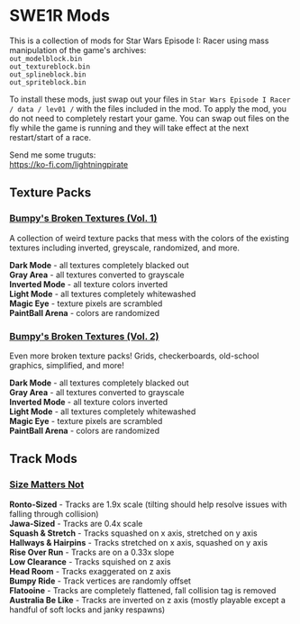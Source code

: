# SWE1R Mods
 
This is a collection of mods for Star Wars Episode I: Racer using mass manipulation of the game's archives:  
`out_modelblock.bin`  
`out_textureblock.bin`  
`out_splineblock.bin`  
`out_spriteblock.bin`  

To install these mods, just swap out your files in `Star Wars Episode I Racer / data / lev01 /` with the files included in the mod. To apply the mod, you do not need to completely restart your game. You can swap out files on the fly while the game is running and they will take effect at the next restart/start  of a race.

Send me some truguts:  
https://ko-fi.com/lightningpirate

## Texture Packs

### [Bumpy's Broken Textures (Vol. 1)](https://github.com/louriccia/SWE1R-Mods/tree/main/Texture%20Packs/BumpysBrokenTexturesVol1)
A collection of weird texture packs that mess with the colors of the existing textures including inverted, greyscale, randomized, and more. 

**Dark Mode** - all textures completely blacked out  
**Gray Area** - all textures converted to grayscale  
**Inverted Mode** - all texture colors inverted  
**Light Mode** - all textures completely whitewashed  
**Magic Eye** - texture pixels are scrambled  
**PaintBall Arena** - colors are randomized  

### [Bumpy's Broken Textures (Vol. 2)](https://github.com/louriccia/SWE1R-Mods/tree/main/Texture%20Packs/BumpysBrokenTexturesVol2)
Even more broken texture packs! Grids, checkerboards, old-school graphics, simplified, and more!

**Dark Mode** - all textures completely blacked out  
**Gray Area** - all textures converted to grayscale  
**Inverted Mode** - all texture colors inverted  
**Light Mode** - all textures completely whitewashed  
**Magic Eye** - texture pixels are scrambled  
**PaintBall Arena** - colors are randomized  


## Track Mods

### [Size Matters Not](https://github.com/louriccia/SWE1R-Mods/tree/main/Track%20Mods/SizeMattersNot)

**Ronto-Sized** - Tracks are 1.9x scale (tilting should help resolve issues with falling through collision)  
**Jawa-Sized** - Tracks are 0.4x scale  
**Squash & Stretch** - Tracks squashed on x axis, stretched on y axis  
**Hallways & Hairpins** - Tracks stretched on x axis, squashed on y axis  
**Rise Over Run** - Tracks are on a 0.33x slope  
**Low Clearance** - Tracks squished on z axis  
**Head Room** - Tracks exaggerated on z axis  
**Bumpy Ride** - Track vertices are randomly offset  
**Flatooine** - Tracks are completely flattened, fall collision tag is removed  
**Australia Be Like** - Tracks are inverted on z axis (mostly playable except a handful of soft locks and janky respawns)  
